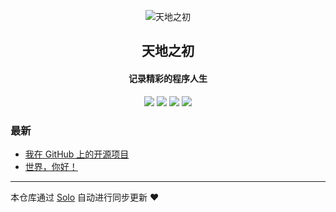 <p align="center"><img alt="天地之初" src="https://static.b3log.org/images/brand/solo-32.png"></p><h2 align="center">
天地之初
</h2>

<h4 align="center">记录精彩的程序人生</h4>
<p align="center"><a title="天地之初" target="_blank" href="https://github.com/JinHT1218/solo-blog"><img src="https://img.shields.io/github/last-commit/JinHT1218/solo-blog.svg?style=flat-square&color=FF9900"></a>
<a title="GitHub repo size in bytes" target="_blank" href="https://github.com/JinHT1218/solo-blog"><img src="https://img.shields.io/github/repo-size/JinHT1218/solo-blog.svg?style=flat-square"></a>
<a title="Solo Version" target="_blank" href="https://github.com/b3log/solo/releases"><img src="https://img.shields.io/badge/solo-3.6.4-f1e05a.svg?style=flat-square&color=blueviolet"></a>
<a title="Hits" target="_blank" href="https://github.com/b3log/hits"><img src="https://hits.b3log.org/JinHT1218/solo-blog.svg"></a></p>

### 最新

* [我在 GitHub 上的开源项目](http://www.ikun.pro/my-github-repos)
* [世界，你好！](http://www.ikun.pro/hello-solo)



---

本仓库通过 [Solo](https://github.com/b3log/solo) 自动进行同步更新 ❤️ 